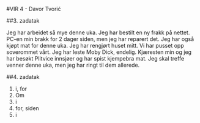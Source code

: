 #VIR 4 - Davor Tvorić

##3. zadatak

Jeg har arbeidet så mye denne uka. Jeg har bestilt en ny frakk på nettet. PC-en min brakk for 2 dager siden, men jeg har reparert det. Jeg har også kjøpt mat for denne uka. Jeg har rengjørt huset mitt. Vi har pusset opp soverommet vårt. Jeg har leste Moby Dick, endelig. Kjæresten min og jeg har besøkt Plitvice innsjøer og har spist kjempebra mat. Jeg skal treffe venner denne uka, men jeg har ringt til dem allerede.

##4. zadatak

1. i, for
2. Om
3. i
4. for, siden
5. i